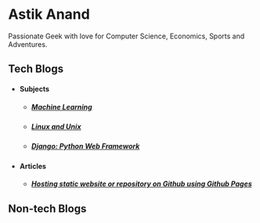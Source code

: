 # Astik Anand

Passionate Geek with love for Computer Science, Economics, Sports and Adventures.



## Tech Blogs

- #### Subjects
  - ##### [Machine Learning](techblogs/machine-learning)

  - ##### [Linux and Unix](techblogs/linux-unix)

  - ##### [Django: Python Web Framework](techblogs/django)

    

- #### Articles

  - ##### [Hosting static website or repository on Github using Github Pages](github-pages-boilerplate)





## Non-tech Blogs
